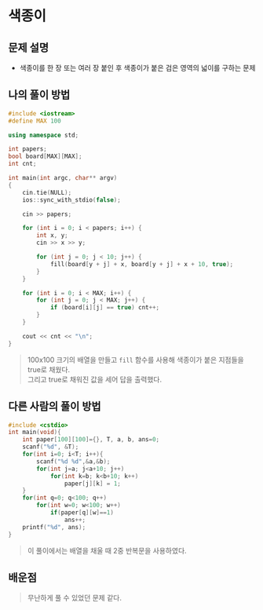 # 색종이

## 문제 설명

* 색종이를 한 장 또는 여러 장 붙인 후 색종이가 붙은 검은 영역의 넓이를 구하는 문제

## 나의 풀이 방법

```c++
#include <iostream>
#define MAX 100

using namespace std;

int papers;
bool board[MAX][MAX];
int cnt;

int main(int argc, char** argv)
{
	cin.tie(NULL);
	ios::sync_with_stdio(false);

	cin >> papers;

	for (int i = 0; i < papers; i++) {
		int x, y;
		cin >> x >> y;

		for (int j = 0; j < 10; j++) {
			fill(board[y + j] + x, board[y + j] + x + 10, true);
		}
	}

	for (int i = 0; i < MAX; i++) {
		for (int j = 0; j < MAX; j++) {
			if (board[i][j] == true) cnt++;
		}
	}

	cout << cnt << "\n";
}
```

> 100x100 크기의 배열을 만들고 `fill` 함수를 사용해 색종이가 붙은 지점들을 true로 채웠다.  
> 그리고 true로 채워진 값을 세어 답을 출력했다.  

## 다른 사람의 풀이 방법

```c++
#include <cstdio>
int main(void){
	int paper[100][100]={}, T, a, b, ans=0;
	scanf("%d", &T);
	for(int i=0; i<T; i++){
		scanf("%d %d",&a,&b);
		for(int j=a; j<a+10; j++)
			for(int k=b; k<b+10; k++)
				paper[j][k] = 1;
	}
	for(int q=0; q<100; q++)
		for(int w=0; w<100; w++)
			if(paper[q][w]==1)
				ans++;
	printf("%d", ans);
}
```

> 이 풀이에서는 배열을 채울 때 2중 반복문을 사용하였다.  

## 배운점
> 무난하게 풀 수 있었던 문제 같다.  